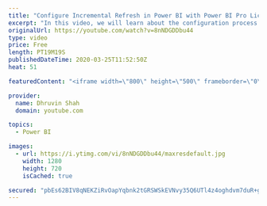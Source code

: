 ```yaml
---
title: "Configure Incremental Refresh in Power BI with Power BI Pro License"
excerpt: "In this video, we will learn about the configuration process for Incremental Refresh in Power BI. Here, we will take an example of real-life data where the data source is supported Query Scaffolding.   With February 2020 update, Incremental Refresh is available with Power BI Pro license. So, you can"
originalUrl: https://youtube.com/watch?v=8nNDGDDbu44
type: video
price: Free
length: PT19M19S
publishedDateTime: 2020-03-25T11:52:50Z
heat: 51

featuredContent: "<iframe width=\"800\" height=\"500\" frameborder=\"0\" src=\"https://www.youtube.com/embed/8nNDGDDbu44\" allow=\"accelerometer; autoplay; encrypted-media; gyroscope; picture-in-picture\" allowfullscreen></iframe>"

provider:
  name: Dhruvin Shah
  domain: youtube.com

topics:
  - Power BI

images:
  - url: https://i.ytimg.com/vi/8nNDGDDbu44/maxresdefault.jpg
    width: 1280
    height: 720
    isCached: true

secured: "pbEs62BIV8qNEKZiRvOapYqbnk2tGRSWSkEVNvy35Q6UTl4z4oghdvm7duR+gStXgjRMFCVofpVNV5hg3VLWRYeXoEUrAvyod26GrHn6A/5zp3pPP3CiBIOMvZVM/C0coiZHh/RoKc5Dai0O//bo2E4eZ/sYM0CS2W+N9gICs4uf1sN07uKuTvYeZiT6fUIHHfWlwcsqFJc50M5VsyId6vk5vn5u43dric4LjKGmkvGG4J5f7pbcFXQBMzHDSVf2mIQjFOCb+G9uNpURmjvOQlmAwJIJfb1k8coBR1b4dmemksOvnL5XGmyJQEtMbmPmoCK+RKugYetHlDM2DlE3FJ+SFUommMdNFUPNXQ6aMt2UtnkOd5hGL11xvarPcOG9nDn1o3obxYr7/NbnpztYx3LZYO71KZOcJWgsEx1ZApU=;NcIQpFWrkh3oNNvjoAmicg=="
---
```


